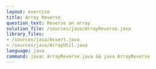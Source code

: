 ```yaml
---
layout: exercise
title: Array Reverse
question_text: Reverse an array
solution_file: /sources/java/ArrayReverse.java
library_files:
- /sources/java/Assert.java
- /sources/java/ArrayUtil.java
language: java
command: javac ArrayReverse.java && java ArrayReverse
---
```

